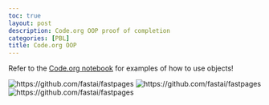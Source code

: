 ```yaml
---
toc: true
layout: post
description: Code.org OOP proof of completion
categories: [PBL]
title: Code.org OOP
---
```


Refer to the [Code.org notebook](https://icygs.github.io/Krish-CSA/2022/09/04/Java-Notebook.html) for examples of how to use objects!

![]({{site.baseurl}}/images/lesson-6-9.png "https://github.com/fastai/fastpages")
![]({{site.baseurl}}/images/lesson-10-12.png "https://github.com/fastai/fastpages")
![]({{site.baseurl}}/images/lesson-13-15.png "https://github.com/fastai/fastpages")